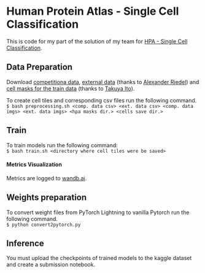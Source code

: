 # Human Protein Atlas - Single Cell Classification

This is code for my part of the solution of my team for [HPA - Single Cell Classification](https://www.kaggle.com/c/hpa-single-cell-image-classification).

## Data Preparation
Download [competitiona data](https://www.kaggle.com/c/hpa-single-cell-image-classification/data), [external data](https://www.kaggle.com/alexanderriedel/hpa-public-768-excl-0-16) (thanks to [Alexander Riedel](https://www.kaggle.com/alexanderriedel)) and [cell masks for the train data](https://www.kaggle.com/its7171/hpa-mask) (thanks to [Takuya Ito](https://www.kaggle.com/its7171)).

To create cell tiles and corresponding csv files run the following command.<br/>
`$ bash preprocessing.sh <comp. data csv> <ext. data csv> <comp. data imgs> <ext. data imgs> <hpa masks dir.> <cells save dir.>`<br/>

## Train
To train models run the following command:<br/>
`$ bash train.sh <directory where cell tiles were be saved> `<br/>

#### Metrics Visualization
Metrics are logged to [wandb.ai](https://wandb.ai/).

## Weights preparation
To convert weight files from PyTorch Lightning to vanilla Pytorch run the following command.<br/>
```$ python convert2pytorch.py```

## Inference
You must upload the checkpoints of trained models to the kaggle dataset and create a submission notebook.
